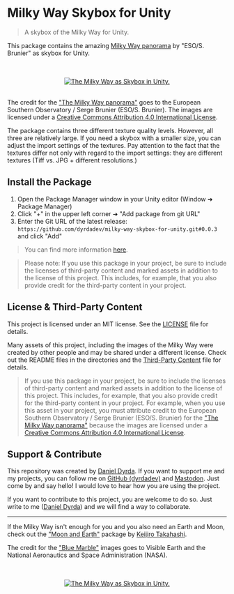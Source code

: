 # Milky Way Skybox for Unity

> A skybox of the Milky Way for Unity.

This package contains the amazing [Milky Way panorama](https://www.eso.org/public/images/eso0932a/) by "ESO/S. Brunier" as skybox for Unity.

<p align=center>
    <br>
    <br> 
    <a href="https://github.com/dyrdadev/milky-way-skybox-for-unity">
        <img src="./Media/milky_way_2.gif" alt="The Milky Way as Skybox in Unity."/>
    </a>
    <br>
    <br>
</p>

The credit for the ["The Milky Way panorama"](https://www.eso.org/public/images/eso0932a/) goes to the European Southern Observatory / Serge Brunier (ESO/S. Brunier). The images are licensed under a [Creative Commons Attribution 4.0 International License](https://creativecommons.org/licenses/by/4.0/).

The package contains three different texture quality levels. However, all three are relatively large. If you need a skybox with a smaller size, you can adjust the import settings of the textures. Pay attention to the fact that the textures differ not only with regard to the import settings: they are different textures (Tiff vs. JPG + different resolutions.)

## Install the Package

1. Open the Package Manager window in your Unity editor (Window ➜ Package Manager)
2. Click "+" in the upper left corner ➜ "Add package from git URL" 
3. Enter the Git URL of the latest release: ```https://github.com/dyrdadev/milky-way-skybox-for-unity.git#0.0.3``` and click "Add"

> You can find more information [here](https://docs.unity3d.com/Manual/upm-ui-giturl.html).

> Please note: If you use this package in your project, be sure to include the licenses of third-party content and marked assets in addition to the license of this project. This includes, for example, that you also provide credit for the third-party content in your project.


## License & Third-Party Content

This project is licensed under an MIT license. See the [LICENSE](/LICENSE) file for details.

Many assets of this project, including the images of the Milky Way were created by other people and may be shared under a different license. Check out the README files in the directories and the [Third-Party Content](/ThirdPartyContent.md) file for details.

> If you use this package in your project, be sure to include the licenses of third-party content and marked assets in addition to the license of this project. This includes, for example, that you also provide credit for the third-party content in your project. For example, when you use this asset in your project, you must attribute credit to the European Southern Observatory / Serge Brunier (ESO/S. Brunier) for the ["The Milky Way panorama"](https://www.eso.org/public/images/eso0932a/) because the images are licensed under a [Creative Commons Attribution 4.0 International License](https://creativecommons.org/licenses/by/4.0/).

## Support & Contribute

This repository was created by [Daniel Dyrda](https://dyrda.page). If you want to support me and my projects, you can follow me on [GitHub (dyrdadev)](https://github.com/dyrdadev) and [Mastodon](https://dyrda.page/contact). Just come by and say hello! I would love to hear how you are using the project.

If you want to contribute to this project, you are welcome to do so. Just write to me ([Daniel Dyrda](https://dyrda.page)) and we will find a way to collaborate.

---
If the Milky Way isn't enough for you and you also need an Earth and Moon, check out the ["Moon and Earth"](https://github.com/keijiro/MoonAndEarth) package by [Keijiro Takahashi](https://github.com/keijiro).

The credit for the ["Blue Marble"](https://visibleearth.nasa.gov/collection/1484/blue-marble) images goes to Visible Earth and the National Aeronautics and Space Administration (NASA).

<p align=center>
    <br>
    <br> 
    <a href="https://github.com/dyrdadev/milky-way-skybox-for-unity">
        <img src="./Media/guess_the_distance_for_gif_4.gif" alt="The Milky Way as Skybox in Unity."/>
    </a>
    <br>
    <br>
</p>
